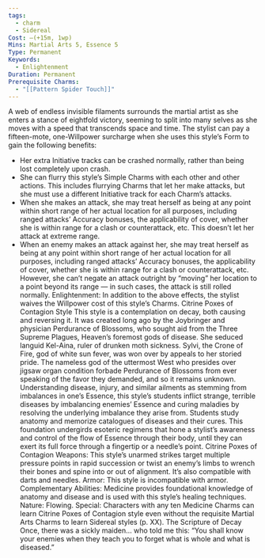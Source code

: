```yaml
---
tags:
  - charm
  - Sidereal
Cost: —(+15m, 1wp)
Mins: Martial Arts 5, Essence 5
Type: Permanent
Keywords:
  - Enlightenment
Duration: Permanent
Prerequisite Charms:
  - "[[Pattern Spider Touch]]"
---
```

A web of endless invisible filaments surrounds the martial artist as she enters a stance of eightfold victory, seeming to split into many selves as she moves with a speed that transcends space and time. The stylist can pay a fifteen-mote, one-Willpower surcharge when she uses this style’s Form to gain the following benefits: 
-  Her extra Initiative tracks can be crashed normally, rather than being lost completely upon crash. 
-  She can flurry this style’s Simple Charms with each other and other actions. This includes flurrying Charms that let her make attacks, but she must use a different Initiative track for each Charm’s attacks. 
-  When she makes an attack, she may treat herself as being at any point within short range of her actual location for all purposes, including ranged attacks’ Accuracy bonuses, the applicability of cover, whether she is within range for a clash or counterattack, etc. This doesn’t let her attack at extreme range. 
-  When an enemy makes an attack against her, she may treat herself as being at any point within short range of her actual location for all purposes, including ranged attacks’ Accuracy bonuses, the applicability of cover, whether she is within range for a clash or counterattack, etc. However, she can’t negate an attack outright by “moving” her location to a point beyond its range — in such cases, the attack is still rolled normally. Enlightenment: In addition to the above effects, the stylist waives the Willpower cost of this style’s Charms. Citrine Poxes of Contagion Style This style is a contemplation on decay, both causing and reversing it. It was created long ago by the Joybringer and physician Perdurance of Blossoms, who sought aid from the Three Supreme Plagues, Heaven’s foremost gods of disease. She seduced languid Kel-Aina, ruler of drunken moth sickness. Sylvi, the Crone of Fire, god of white sun fever, was won over by appeals to her storied pride. The nameless god of the uttermost West who presides over jigsaw organ condition forbade Perdurance of Blossoms from ever speaking of the favor they demanded, and so it remains unknown. Understanding disease, injury, and similar ailments as stemming from imbalances in one’s Essence, this style’s students inflict strange, terrible diseases by imbalancing enemies’ Essence and curing maladies by resolving the underlying imbalance they arise from. Students study anatomy and memorize catalogues of diseases and their cures. This foundation undergirds esoteric regimens that hone a stylist’s awareness and control of the flow of Essence through their body, until they can exert its full force through a fingertip or a needle’s point. Citrine Poxes of Contagion Weapons: This style’s unarmed strikes target multiple pressure points in rapid succession or twist an enemy’s limbs to wrench their bones and spine into or out of alignment. It’s also compatible with darts and needles. Armor: This style is incompatible with armor. Complementary Abilities: Medicine provides foundational knowledge of anatomy and disease and is used with this style’s healing techniques. Nature: Flowing. Special: Characters with any ten Medicine Charms can learn Citrine Poxes of Contagion style even without the requisite Martial Arts Charms to learn Sidereal styles (p. XX). The Scripture of Decay Once, there was a sickly maiden… who told me this: “You shall know your enemies when they teach you to forget what is whole and what is diseased.”